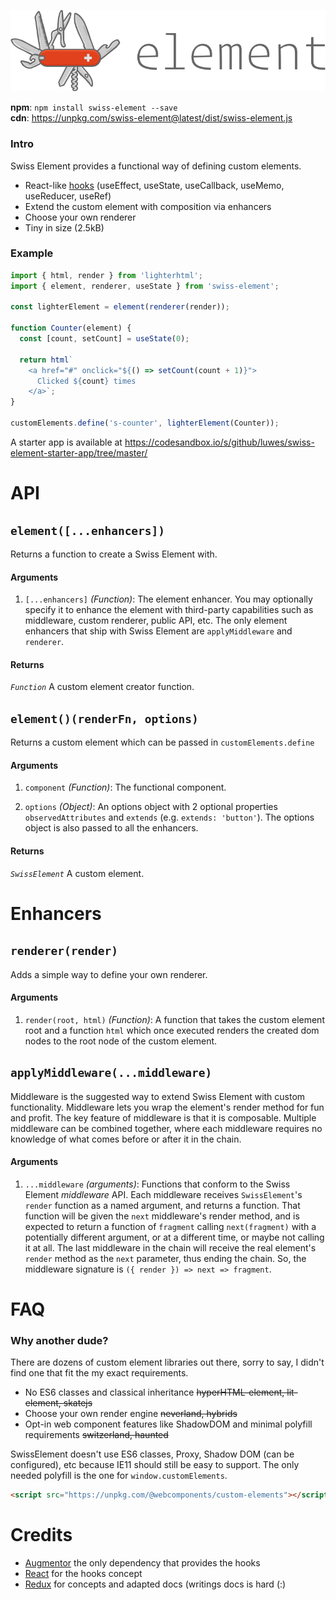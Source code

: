 <p align="center">
<a href="https://github.com/luwes/swiss-element">
  
![SwissElement](./media/swiss-element.svg "SwissElement")

</a>
</p>

**npm**: `npm install swiss-element --save`  
**cdn**: https://unpkg.com/swiss-element@latest/dist/swiss-element.js  

### Intro

Swiss Element provides a functional way of defining custom elements.

- React-like [hooks](https://reactjs.org/docs/hooks-intro.html) (useEffect, useState, useCallback, useMemo, useReducer, useRef)
- Extend the custom element with composition via enhancers
- Choose your own renderer
- Tiny in size (2.5kB)

### Example

```js
import { html, render } from 'lighterhtml';
import { element, renderer, useState } from 'swiss-element';

const lighterElement = element(renderer(render));

function Counter(element) {
  const [count, setCount] = useState(0);

  return html`
    <a href="#" onclick="${() => setCount(count + 1)}">
      Clicked ${count} times
    </a>`;
}

customElements.define('s-counter', lighterElement(Counter));
```

A starter app is available at https://codesandbox.io/s/github/luwes/swiss-element-starter-app/tree/master/

# API

## `element([...enhancers])`

Returns a function to create a Swiss Element with.

#### Arguments

1. `[...enhancers]` _(Function)_: The element enhancer. You may optionally specify it to enhance the element with third-party capabilities such as middleware, custom renderer, public API, etc. The only element enhancers that ship with Swiss Element are `applyMiddleware` and `renderer`.

#### Returns

_`Function`_ A custom element creator function.

## `element()(renderFn, options)`

Returns a custom element which can be passed in `customElements.define`

#### Arguments

1. `component` _(Function)_: The functional component.

2. `options` _(Object)_: An options object with 2 optional properties `observedAttributes` and `extends` (e.g. `extends: 'button'`). The options object is also passed to all the enhancers.

#### Returns

_`SwissElement`_ A custom element.

# Enhancers

## `renderer(render)`

Adds a simple way to define your own renderer.

#### Arguments

1. `render(root, html)` _(Function)_: A function that takes the custom element root and a function `html` which once executed renders the created dom nodes to the root node of the custom element.

## `applyMiddleware(...middleware)`

Middleware is the suggested way to extend Swiss Element with custom functionality. Middleware lets you wrap the element's render method for fun and profit. The key feature of middleware is that it is composable. Multiple middleware can be combined together, where each middleware requires no knowledge of what comes before or after it in the chain.

#### Arguments

1. `...middleware` _(arguments)_: Functions that conform to the Swiss Element _middleware_ API. Each middleware receives `SwissElement`'s `render` function as a named argument, and returns a function. That function will be given the `next` middleware's render method, and is expected to return a function of `fragment` calling `next(fragment)` with a potentially different argument, or at a different time, or maybe not calling it at all. The last middleware in the chain will receive the real element's `render` method as the `next` parameter, thus ending the chain. So, the middleware signature is `({ render }) => next => fragment`.

# FAQ

### Why another dude?

There are dozens of custom element libraries out there, sorry to say, I didn't find one that fit the my exact requirements.

- No ES6 classes and classical inheritance ~~hyperHTML-element, lit-element, skatejs~~
- Choose your own render engine ~~neverland, hybrids~~
- Opt-in web component features like ShadowDOM and minimal polyfill requirements ~~switzerland, haunted~~

SwissElement doesn't use ES6 classes, Proxy, Shadow DOM (can be configured), etc because IE11 should still be easy to support. The only needed polyfill is the one for `window.customElements`.

```html 
<script src="https://unpkg.com/@webcomponents/custom-elements"></script>
```

# Credits

- [Augmentor](https://github.com/WebReflection/augmentor) the only dependency that provides the hooks
- [React](https://reactjs.org/) for the hooks concept
- [Redux](https://redux.js.org/) for concepts and adapted docs (writings docs is hard (:) 
